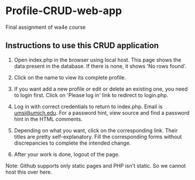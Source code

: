 # Profile-CRUD-web-app
Final assignment of wa4e course

Instructions to use this CRUD application
---------------------------------------------------
1. Open index.php in the browser using local host.
   This page shows the data present in the database. If there is none, it shows 'No rows found'.

2. Click on the name to view its complete profile.

3. If you want add a new profile or edit or delete an existing one, you need to login first.
   Click on 'Please log in' link to redirect to login.php.
  
4. Log in with correct credentials to return to index.php. Email is umsi@umich.edu.
   For a password hint, view source and find a password hint in the HTML comments.

5. Depending on what you want, click on the corresponding link. Their titles are pretty
   self-explanatory. Fill the corresponding forms without discrepancies to complete the intended change.

6. After your work is done, logout of the page.

Note: Github supports only static pages and PHP isn't static. So
      we cannot host this over here.
